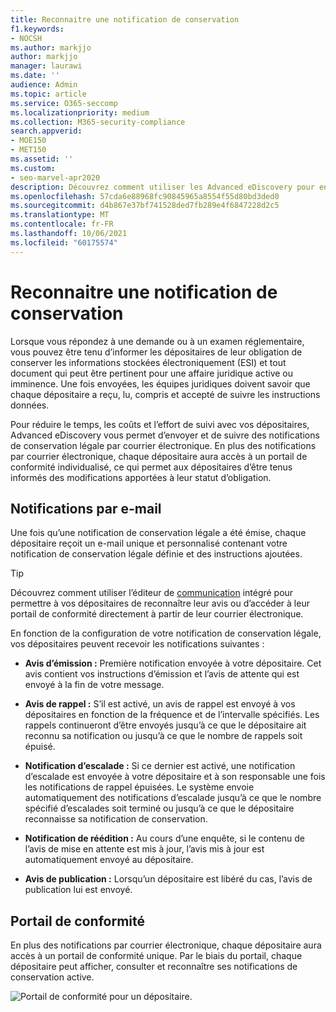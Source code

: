```yaml
---
title: Reconnaitre une notification de conservation
f1.keywords:
- NOCSH
ms.author: markjjo
author: markjjo
manager: laurawi
ms.date: ''
audience: Admin
ms.topic: article
ms.service: O365-seccomp
ms.localizationpriority: medium
ms.collection: M365-security-compliance
search.appverid:
- MOE150
- MET150
ms.assetid: ''
ms.custom:
- seo-marvel-apr2020
description: Découvrez comment utiliser les Advanced eDiscovery pour envoyer et suivre des notifications de mise en attente légale par courrier électronique, ainsi que surveiller l’état des obligations.
ms.openlocfilehash: 57cda6e88968fc90845965a8554f55d80bd3ded0
ms.sourcegitcommit: d4b867e37bf741528ded7fb289e4f6847228d2c5
ms.translationtype: MT
ms.contentlocale: fr-FR
ms.lasthandoff: 10/06/2021
ms.locfileid: "60175574"
---
```

# <a name="acknowledge-a-hold-notification"></a>Reconnaitre une notification de conservation

Lorsque vous répondez à une demande ou à un examen réglementaire, vous pouvez être tenu d’informer les dépositaires de leur obligation de conserver les informations stockées électroniquement (ESI) et tout document qui peut être pertinent pour une affaire juridique active ou imminence. Une fois envoyées, les équipes juridiques doivent savoir que chaque dépositaire a reçu, lu, compris et accepté de suivre les instructions données.

Pour réduire le temps, les coûts et l’effort de suivi avec vos dépositaires, Advanced eDiscovery vous permet d’envoyer et de suivre des notifications de conservation légale par courrier électronique. En plus des notifications par courrier électronique, chaque dépositaire aura accès à un portail de conformité individualisé, ce qui permet aux dépositaires d’être tenus informés des modifications apportées à leur statut d’obligation.

## <a name="email-notifications"></a>Notifications par e-mail

Une fois qu’une notification de conservation légale a été émise, chaque dépositaire reçoit un e-mail unique et personnalisé contenant votre notification de conservation légale définie et des instructions ajoutées. 

> [!TIP]
> Découvrez comment utiliser l’éditeur de  [communication](using-communications-editor.md) intégré pour permettre à vos dépositaires de reconnaître leur avis ou d’accéder à leur portail de conformité directement à partir de leur courrier électronique.

En fonction de la configuration de votre notification de conservation légale, vos dépositaires peuvent recevoir les notifications suivantes : 

- **Avis d’émission :** Première notification envoyée à votre dépositaire. Cet avis contient vos instructions d’émission et l’avis de attente qui est envoyé à la fin de votre message.

- **Avis de rappel :** S’il est activé, un avis de rappel est envoyé à vos dépositaires en fonction de la fréquence et de l’intervalle spécifiés. Les rappels continueront d’être envoyés jusqu’à ce que le dépositaire ait reconnu sa notification ou jusqu’à ce que le nombre de rappels soit épuisé.

- **Notification d’escalade :** Si ce dernier est activé, une notification d’escalade est envoyée à votre dépositaire et à son responsable une fois les notifications de rappel épuisées. Le système envoie automatiquement des notifications d’escalade jusqu’à ce que le nombre spécifié d’escalades soit terminé ou jusqu’à ce que le dépositaire reconnaisse sa notification de conservation.

- **Notification de réédition :** Au cours d’une enquête, si le contenu de l’avis de mise en attente est mis à jour, l’avis mis à jour est automatiquement envoyé au dépositaire.

- **Avis de publication :** Lorsqu’un dépositaire est libéré du cas, l’avis de publication lui est envoyé. 

## <a name="compliance-portal"></a>Portail de conformité

En plus des notifications par courrier électronique, chaque dépositaire aura accès à un portail de conformité unique. Par le biais du portail, chaque dépositaire peut afficher, consulter et reconnaître ses notifications de conservation active.

![Portail de conformité pour un dépositaire.](../media/CustodianPortal.jpg)
